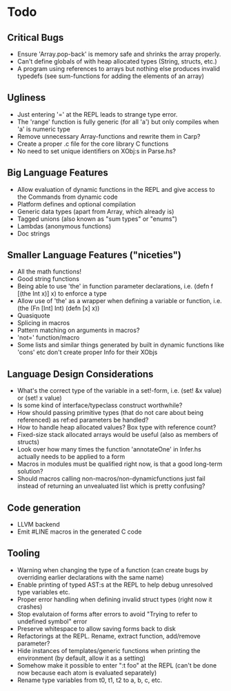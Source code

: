 # Todo

## Critical Bugs
* Ensure 'Array.pop-back' is memory safe and shrinks the array properly.
* Can't define globals of with heap allocated types (String, structs, etc.)
* A program using references to arrays but nothing else produces invalid typedefs (see sum-functions for adding the elements of an array)

## Ugliness
* Just entering '=' at the REPL leads to strange type error.
* The 'range' function is fully generic (for all 'a') but only compiles when 'a' is numeric type
* Remove unnecessary Array-functions and rewrite them in Carp?
* Create a proper .c file for the core library C functions
* No need to set unique identifiers on XObj:s in Parse.hs?

## Big Language Features
* Allow evaluation of dynamic functions in the REPL and give access to the Commands from dynamic code
* Platform defines and optional compilation
* Generic data types (apart from Array, which already is)
* Tagged unions (also known as "sum types" or "enums")
* Lambdas (anonymous functions)
* Doc strings

## Smaller Language Features ("niceties")
* All the math functions!
* Good string functions
* Being able to use 'the' in function parameter declarations, i.e. (defn f [(the Int x)] x) to enforce a type
* Allow use of 'the' as a wrapper when defining a variable or function, i.e. (the (Fn [Int] Int) (defn [x] x))
* Quasiquote
* Splicing in macros
* Pattern matching on arguments in macros?
* 'not=' function/macro
* Some lists and similar things generated by built in dynamic functions like 'cons' etc don't create proper Info for their XObjs

## Language Design Considerations
* What's the correct type of the variable in a set!-form, i.e. (set! &x value) or (set! x value)
* Is some kind of interface/typeclass construct worthwhile?
* How should passing primitive types (that do not care about being referenced) as ref:ed parameters be handled?
* How to handle heap allocated values? Box type with reference count?
* Fixed-size stack allocated arrays would be useful (also as members of structs)
* Look over how many times the function 'annotateOne' in Infer.hs actually needs to be applied to a form
* Macros in modules must be qualified right now, is that a good long-term solution?
* Should macros calling non-macros/non-dynamicfunctions just fail instead of returning an unvealuated list which is pretty confusing?

## Code generation
* LLVM backend
* Emit #LINE macros in the generated C code

## Tooling
* Warning when changing the type of a function (can create bugs by overriding earlier declarations with the same name)
* Enable printing of typed AST:s at the REPL to help debug unresolved type variables etc.
* Proper error handling when defining invalid struct types (right now it crashes)
* Stop evalutaion of forms after errors to avoid "Trying to refer to undefined symbol" error
* Preserve whitespace to allow saving forms back to disk
* Refactorings at the REPL. Rename, extract function, add/remove parameter?
* Hide instances of templates/generic functions when printing the environment (by default, allow it as a setting)
* Somehow make it possible to enter ":t foo" at the REPL (can't be done now because each atom is evaluated separately)
* Rename type variables from t0, t1, t2 to a, b, c, etc.

